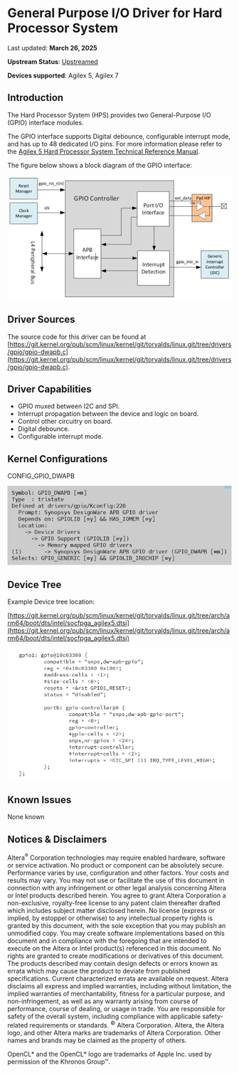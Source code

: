 # **General Purpose I/O Driver for Hard Processor System**

Last updated: **March 26, 2025** 

**Upstream Status**: [Upstreamed](https://git.kernel.org/pub/scm/linux/kernel/git/torvalds/linux.git/tree/drivers/gpio/gpio-dwapb.c)

**Devices supported**: Agilex 5, Agilex 7

## **Introduction**

The Hard Processor System (HPS) provides two General-Purpose I/O (GPIO) interface modules.

The GPIO interface supports Digital debounce, configurable interrupt mode, and has up to 48 dedicated I/O pins. For more information please refer to the [Agilex 5 Hard Processor System Technical Reference Manual](https://www.intel.com/content/www/us/en/docs/programmable/814346).

The figure below shows a block diagram of the GPIO interface:

![a5_gpio_block_diagram](images/A5_GPIO_block_diagram.png)

## **Driver Sources**

The source code for this driver can be found at [https://git.kernel.org/pub/scm/linux/kernel/git/torvalds/linux.git/tree/drivers/gpio/gpio-dwapb.c](https://git.kernel.org/pub/scm/linux/kernel/git/torvalds/linux.git/tree/drivers/gpio/gpio-dwapb.c).

## **Driver Capabilities**

* GPIO muxed between I2C and SPI.
* Interrupt propagation between the device and logic on board.
* Control other circuitry on board.
* Digital debounce.
* Configurable interrupt mode.

## **Kernel Configurations**
 CONFIG_GPIO_DWAPB

![gpio_kconfig](images/gpio_kconfig.png)

## **Device Tree**

Example Device tree location:

[https://git.kernel.org/pub/scm/linux/kernel/git/torvalds/linux.git/tree/arch/arm64/boot/dts/intel/socfpga_agilex5.dtsi](https://git.kernel.org/pub/scm/linux/kernel/git/torvalds/linux.git/tree/arch/arm64/boot/dts/intel/socfpga_agilex5.dtsi)

![gpio_device_tree](images/gpio_device_tree.png)

## **Known Issues**

None known

## Notices & Disclaimers

Altera<sup>&reg;</sup> Corporation technologies may require enabled hardware, software or service activation.
No product or component can be absolutely secure. 
Performance varies by use, configuration and other factors.
Your costs and results may vary. 
You may not use or facilitate the use of this document in connection with any infringement or other legal analysis concerning Altera or Intel products described herein. You agree to grant Altera Corporation a non-exclusive, royalty-free license to any patent claim thereafter drafted which includes subject matter disclosed herein.
No license (express or implied, by estoppel or otherwise) to any intellectual property rights is granted by this document, with the sole exception that you may publish an unmodified copy. You may create software implementations based on this document and in compliance with the foregoing that are intended to execute on the Altera or Intel product(s) referenced in this document. No rights are granted to create modifications or derivatives of this document.
The products described may contain design defects or errors known as errata which may cause the product to deviate from published specifications.  Current characterized errata are available on request.
Altera disclaims all express and implied warranties, including without limitation, the implied warranties of merchantability, fitness for a particular purpose, and non-infringement, as well as any warranty arising from course of performance, course of dealing, or usage in trade.
You are responsible for safety of the overall system, including compliance with applicable safety-related requirements or standards. 
<sup>&copy;</sup> Altera Corporation.  Altera, the Altera logo, and other Altera marks are trademarks of Altera Corporation.  Other names and brands may be claimed as the property of others. 

OpenCL* and the OpenCL* logo are trademarks of Apple Inc. used by permission of the Khronos Group™. 
